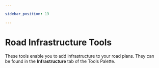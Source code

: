 ```yaml
---

sidebar_position: 13

---
```

# Road Infrastructure Tools

These tools enable you to add infrastructure to your road plans. They can be found in the **Infrastructure** tab of the Tools Palette.
